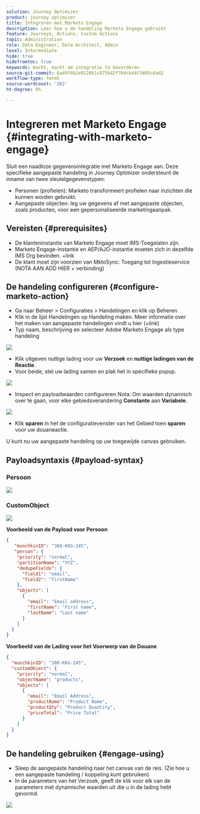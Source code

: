 ```yaml
---
solution: Journey Optimizer
product: journey optimizer
title: Integreren met Marketo Engage
description: Leer hoe u de handeling Marketo Engage gebruikt
feature: Journeys, Actions, Custom Actions
topic: Administration
role: Data Engineer, Data Architect, Admin
level: Intermediate
hide: true
hidefromtoc: true
keywords: markt, markt om integratie te bevorderen
source-git-commit: 6a49f4b2e0220b1c875b42f70dcb44f3405c6ad2
workflow-type: tm+mt
source-wordcount: '262'
ht-degree: 0%

---
```



# Integreren met Marketo Engage {#integrating-with-marketo-engage}

Sluit een naadloze gegevensintegratie met Marketo Engage aan. Deze specifieke aangepaste handeling in Journey Optimizer ondersteunt de inname van twee sleutelgegevenstypen:

* Personen (profielen): Marketo transformeert profielen naar inzichten die kunnen worden gebruikt.
* Aangepaste objecten: leg uw gegevens af met aangepaste objecten, zoals producten, voor een gepersonaliseerde marketingaanpak.

## Vereisten {#prerequisites}

* De klanteninstantie van Marketo Engage moet IMS-Toegelaten zijn.
* Marketo Engage-instantie en AEP/AJO-instantie moeten zich in dezelfde IMS Org bevinden. +link
* De klant moet zijn voorzien van MktoSync: Toegang tot Ingestieservice (NOTA AAN ADD HIER + verbinding)

## De handeling configureren {#configure-marketo-action}

* Ga naar Beheer > Configuraties > Handelingen en klik op Beheren
* Klik in de lijst Handelingen op Handeling maken. Meer informatie over het maken van aangepaste handelingen vindt u hier (+link)
* Typ naam, beschrijving en selecteer Adobe Marketo Engage als type handeling

![](assets/engage-customaction-creation.png)

* Klik uitgeven nuttige lading voor uw **Verzoek** en **nuttige ladingen van de Reactie**.
* Voor beide, stel uw lading samen en plak het in specifieke popup.

![](assets/engage-customaction-payload.png)

* Inspect en payloadwaarden configureren
Nota: Om waarden dynamisch over te gaan, voor elke gebiedsverandering **Constante** aan **Variabele**.

![](assets/engage-customaction-payload-fields.png)

* Klik **sparen** in het de configuratievenster van het Gebied toen **sparen** voor uw douaneactie.

U kunt nu uw aangepaste handeling op uw toegewijde canvas gebruiken.


## Payloadsyntaxis {#payload-syntax}

### Persoon

![](assets/payload-person.png)

### CustomObject

![](assets/payload-customobject.png)


**Voorbeeld van de Payload voor Persoon**

```json
{
   "munchkinID": "388-KKG-245",  
   "person": {
    "priority": "normal",
    "partitionName": "XYZ",
    "dedupeFields": {
      "field1": "email",
      "field2": "firstName"
    },
    "objects": [
      {
        "email": "Email address",
        "firstName": "First name",
        "lastName": "Last name"
      }
    ]
  }
}
```

**Voorbeeld van de Lading voor het Voorwerp van de Douane**

```json
{
  "munchkinID": "388-KKG-245", 
  "customObject": {
    "priority": "normal",
    "objectName": "products",
    "objects": [
      {
        "email": "Email Address",
        "productName": "Product Name",
        "productQty": "Product Quantity",
        "priceTotal": "Price Total"
      }
    ]
  }
}
```


## De handeling gebruiken {#engage-using}

* Sleep de aangepaste handeling naar het canvas van de reis. (Zie hoe u een aangepaste handeling / koppeling kunt gebruiken)
* In de parameters van het Verzoek, geeft de klik voor elk van de parameters met dynamische waarden uit die u in de lading hebt gevormd.

![](assets/engage-use-canvas.png)

